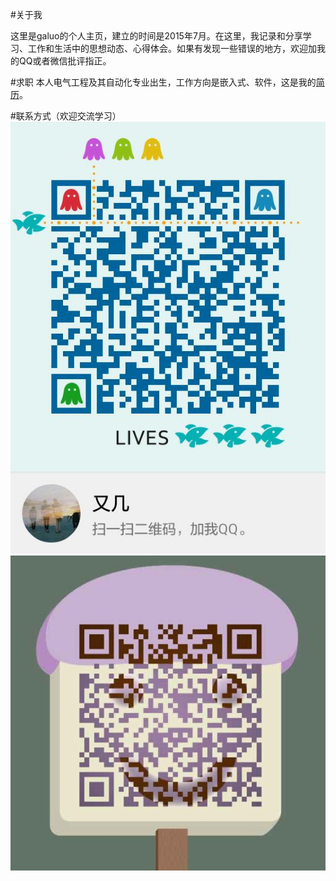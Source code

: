 #关于我

这里是galuo的个人主页，建立的时间是2015年7月。在这里，我记录和分享学习、工作和生活中的思想动态、心得体会。如果有发现一些错误的地方，欢迎加我的QQ或者微信批评指正。


#求职
本人电气工程及其自动化专业出生，工作方向是嵌入式、软件，这是我的[简历](resume.html)。


#联系方式（欢迎交流学习）
![](Image/qq.jpg)
![](Image/weixin.jpg)
